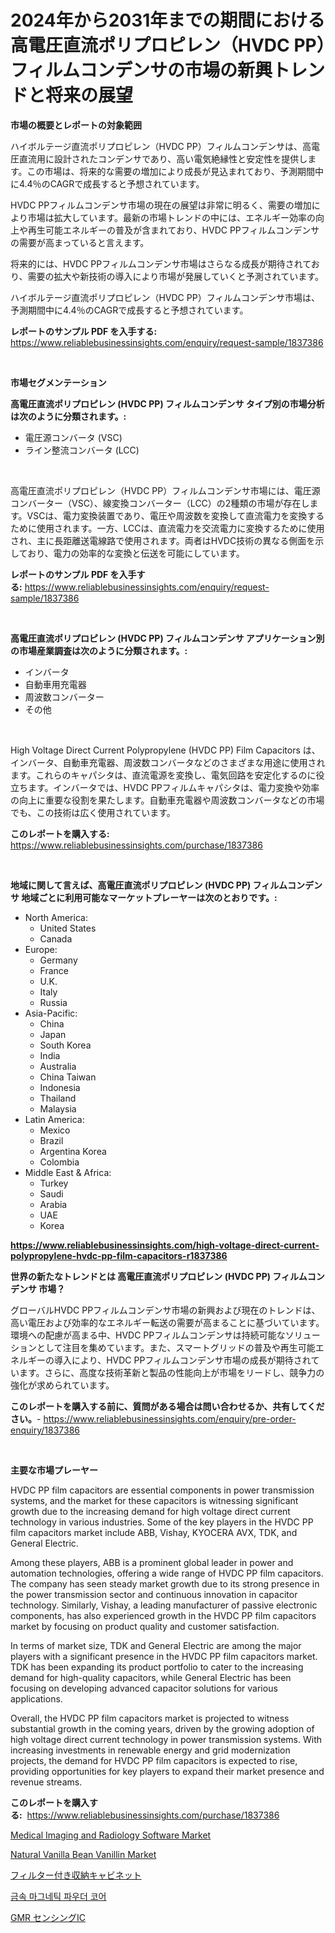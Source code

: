 <p><h1>2024年から2031年までの期間における高電圧直流ポリプロピレン（HVDC PP）フィルムコンデンサの市場の新興トレンドと将来の展望</h1></p><p><strong>市場の概要とレポートの対象範囲</strong></p>
<p><p>ハイボルテージ直流ポリプロピレン（HVDC PP）フィルムコンデンサは、高電圧直流用に設計されたコンデンサであり、高い電気絶縁性と安定性を提供します。この市場は、将来的な需要の増加により成長が見込まれており、予測期間中に4.4％のCAGRで成長すると予想されています。</p><p>HVDC PPフィルムコンデンサ市場の現在の展望は非常に明るく、需要の増加により市場は拡大しています。最新の市場トレンドの中には、エネルギー効率の向上や再生可能エネルギーの普及が含まれており、HVDC PPフィルムコンデンサの需要が高まっていると言えます。</p><p>将来的には、HVDC PPフィルムコンデンサ市場はさらなる成長が期待されており、需要の拡大や新技術の導入により市場が発展していくと予測されています。</p><p>ハイボルテージ直流ポリプロピレン（HVDC PP）フィルムコンデンサ市場は、予測期間中に4.4％のCAGRで成長すると予想されています。</p></p>
<p><strong>レポートのサンプル PDF を入手する:</strong> <a href="https://www.reliablebusinessinsights.com/enquiry/request-sample/1837386">https://www.reliablebusinessinsights.com/enquiry/request-sample/1837386</a></p>
<p>&nbsp;</p>
<p><strong>市場セグメンテーション</strong></p>
<p><strong>高電圧直流ポリプロピレン (HVDC PP) フィルムコンデンサ タイプ別の市場分析は次のように分類されます。:</strong></p>
<p><ul><li>電圧源コンバータ (VSC)</li><li>ライン整流コンバータ (LCC)</li></ul></p>
<p>&nbsp;</p>
<p><p>高電圧直流ポリプロピレン（HVDC PP）フィルムコンデンサ市場には、電圧源コンバーター（VSC）、線変換コンバーター（LCC）の2種類の市場が存在します。VSCは、電力変換装置であり、電圧や周波数を変換して直流電力を変換するために使用されます。一方、LCCは、直流電力を交流電力に変換するために使用され、主に長距離送電線路で使用されます。両者はHVDC技術の異なる側面を示しており、電力の効率的な変換と伝送を可能にしています。</p></p>
<p><strong>レポートのサンプル PDF を入手する:</strong>&nbsp;<a href="https://www.reliablebusinessinsights.com/enquiry/request-sample/1837386">https://www.reliablebusinessinsights.com/enquiry/request-sample/1837386</a></p>
<p>&nbsp;</p>
<p><strong> 高電圧直流ポリプロピレン (HVDC PP) フィルムコンデンサ アプリケーション別の市場産業調査は次のように分類されます。:</strong></p>
<p><ul><li>インバータ</li><li>自動車用充電器</li><li>周波数コンバーター</li><li>その他</li></ul></p>
<p>&nbsp;</p>
<p><p>High Voltage Direct Current Polypropylene (HVDC PP) Film Capacitors は、インバータ、自動車充電器、周波数コンバータなどのさまざまな用途に使用されます。これらのキャパシタは、直流電源を変換し、電気回路を安定化するのに役立ちます。インバータでは、HVDC PPフィルムキャパシタは、電力変換や効率の向上に重要な役割を果たします。自動車充電器や周波数コンバータなどの市場でも、この技術は広く使用されています。</p></p>
<p><strong>このレポートを購入する:</strong>&nbsp; <a href="https://www.reliablebusinessinsights.com/purchase/1837386">https://www.reliablebusinessinsights.com/purchase/1837386</a></p>
<p>&nbsp;</p>
<p><strong>地域に関して言えば、高電圧直流ポリプロピレン (HVDC PP) フィルムコンデンサ 地域ごとに利用可能なマーケットプレーヤーは次のとおりです。:</strong></p>
<p><ul>
    <li>
        North America:
        <ul>
            <li>United States</li>
            <li>Canada</li>
        </ul>
    </li>
    <li>
        Europe:
        <ul>
            <li>Germany</li>
            <li>France</li>
            <li>U.K.</li>
            <li>Italy</li>
            <li>Russia</li>
        </ul>
    </li>
    <li>
        Asia-Pacific:
        <ul>
            <li>China</li>
            <li>Japan</li>
            <li>South Korea</li>
            <li>India</li>
            <li>Australia</li>
            <li>China Taiwan</li>
            <li>Indonesia</li>
            <li>Thailand</li>
            <li>Malaysia</li>
        </ul>
    </li>
    <li>
        Latin America:
        <ul>
            <li>Mexico</li>
            <li>Brazil</li>
            <li>Argentina Korea</li>
            <li>Colombia</li>
        </ul>
    </li>
    <li>
        Middle East & Africa:
        <ul>
            <li>Turkey</li>
            <li>Saudi</li>
            <li>Arabia</li>
            <li>UAE</li>
            <li>Korea</li>
        </ul>
    </li>
    </ul></p>
<p><strong><a href="https://www.reliablebusinessinsights.com/high-voltage-direct-current-polypropylene-hvdc-pp-film-capacitors-r1837386">https://www.reliablebusinessinsights.com/high-voltage-direct-current-polypropylene-hvdc-pp-film-capacitors-r1837386</a></strong>&nbsp;</p>
<p><strong>世界の新たなトレンドとは 高電圧直流ポリプロピレン (HVDC PP) フィルムコンデンサ 市場？</strong></p>
<p><p>グローバルHVDC PPフィルムコンデンサ市場の新興および現在のトレンドは、高い電圧および効率的なエネルギー転送の需要が高まることに基づいています。環境への配慮が高まる中、HVDC PPフィルムコンデンサは持続可能なソリューションとして注目を集めています。また、スマートグリッドの普及や再生可能エネルギーの導入により、HVDC PPフィルムコンデンサ市場の成長が期待されています。さらに、高度な技術革新と製品の性能向上が市場をリードし、競争力の強化が求められています。</p></p>
<p><strong>このレポートを購入する前に、質問がある場合は問い合わせるか、共有してください。</strong>- <a href="https://www.reliablebusinessinsights.com/enquiry/pre-order-enquiry/1837386">https://www.reliablebusinessinsights.com/enquiry/pre-order-enquiry/1837386</a></p>
<p>&nbsp;</p>
<p><strong>主要な市場プレーヤー</strong></p>
<p><p>HVDC PP film capacitors are essential components in power transmission systems, and the market for these capacitors is witnessing significant growth due to the increasing demand for high voltage direct current technology in various industries. Some of the key players in the HVDC PP film capacitors market include ABB, Vishay, KYOCERA AVX, TDK, and General Electric.</p><p>Among these players, ABB is a prominent global leader in power and automation technologies, offering a wide range of HVDC PP film capacitors. The company has seen steady market growth due to its strong presence in the power transmission sector and continuous innovation in capacitor technology. Similarly, Vishay, a leading manufacturer of passive electronic components, has also experienced growth in the HVDC PP film capacitors market by focusing on product quality and customer satisfaction.</p><p>In terms of market size, TDK and General Electric are among the major players with a significant presence in the HVDC PP film capacitors market. TDK has been expanding its product portfolio to cater to the increasing demand for high-quality capacitors, while General Electric has been focusing on developing advanced capacitor solutions for various applications.</p><p>Overall, the HVDC PP film capacitors market is projected to witness substantial growth in the coming years, driven by the growing adoption of high voltage direct current technology in power transmission systems. With increasing investments in renewable energy and grid modernization projects, the demand for HVDC PP film capacitors is expected to rise, providing opportunities for key players to expand their market presence and revenue streams.</p></p>
<p><strong>このレポートを購入する:</strong>&nbsp;&nbsp;<a href="https://www.reliablebusinessinsights.com/purchase/1837386">https://www.reliablebusinessinsights.com/purchase/1837386</a></p>
<p><p><a href="https://github.com/markusgodoy/Market-Research-Report-List-3/blob/main/medical-imaging-and-radiology-software-market.md">Medical Imaging and Radiology Software Market</a></p><p><a href="https://github.com/luckyshygirl/Market-Research-Report-List-4/blob/main/natural-vanilla-bean-vanillin-market.md">Natural Vanilla Bean Vanillin Market</a></p><p><a href="https://github.com/RandallRunte2023/Market-Research-Report-List-1/blob/main/7844891104242.md">フィルター付き収納キャビネット</a></p><p><a href="https://github.com/AnthonyWratten/Market-Research-Report-List-1/blob/main/717201797722.md">금속 마그네틱 파우더 코어</a></p><p><a href="https://github.com/zjkmgcs938405/Market-Research-Report-List-2/blob/main/7911101112447.md">GMR センシングIC</a></p></p>